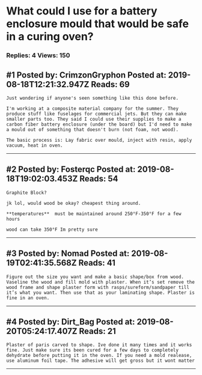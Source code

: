 # What could I use for a battery enclosure mould that would be safe in a curing oven?

### Replies: 4 Views: 150

## \#1 Posted by: CrimzonGryphon Posted at: 2019-08-18T12:21:32.947Z Reads: 69

```
Just wondering if anyone's seen something like this done before.

I'm working at a composite material company for the summer. They produce stuff like fuselages for commercial jets. But they can make smaller parts too. They said I could use their supplies to make a carbon fiber battery enclosure (under the board) but I'd need to make a mould out of something that doesn't burn (not foam, not wood).

The basic process is: Lay fabric over mould, inject with resin, apply vacuum, heat in oven.
```

---
## \#2 Posted by: Fosterqc Posted at: 2019-08-18T19:02:03.453Z Reads: 54

```
Graphite Block?

jk lol, would wood be okay? cheapest thing around.

**temperatures**  must be maintained around 250°F-350°F for a few hours

wood can take 350°F Im pretty sure
```

---
## \#3 Posted by: Nomad Posted at: 2019-08-19T02:41:35.568Z Reads: 41

```
Figure out the size you want and make a basic shape/box from wood. Vaseline the wood and fill mold with plaster. When it’s set remove the wood frame and shape plaster form with rasps/sureform/sandpaper till it’s what you want. Then use that as your laminating shape. Plaster is fine in an oven.
```

---
## \#4 Posted by: Dirt_Bag Posted at: 2019-08-20T05:24:17.407Z Reads: 21

```
Plaster of paris carved to shape. Ive done it many times and it works fine. Just make sure its been cured for a few days to completely dehydrate before putting it in the oven. If you need a mold realease, use aluminum foil tape. The adhesive will get gross but it wont matter
```

---
